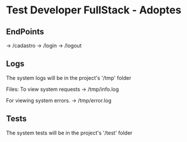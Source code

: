# Test Developer FullStack - Adoptes

## EndPoints
-> /cadastro
-> /login
-> /logout

## Logs
The system logs will be in the project's '/tmp' folder

Files:
To view system requests
-> /tmp/info.log

For viewing system errors.
-> /tmp/error.log

## Tests
The system tests will be in the project's '/test' folder
